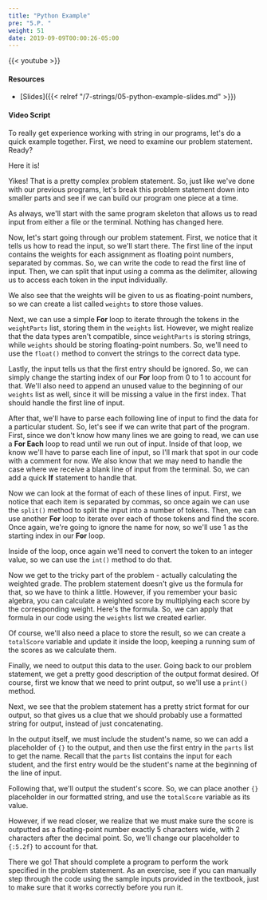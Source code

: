 ```yaml
---
title: "Python Example"
pre: "5.P. "
weight: 51
date: 2019-09-09T00:00:26-05:00
---
```


{{< youtube  >}}

#### Resources

* [Slides]({{< relref "/7-strings/05-python-example-slides.md" >}})

#### Video Script

To really get experience working with string in our programs, let's do a quick example together. First, we need to examine our problem statement. Ready?

Here it is!

Yikes! That is a pretty complex problem statement. So, just like we've done with our previous programs, let's break this problem statement down into smaller parts and see if we can build our program one piece at a time.

As always, we'll start with the same program skeleton that allows us to read input from either a file or the terminal. Nothing has changed here.

Now, let's start going through our problem statement. First, we notice that it tells us how to read the input, so we'll start there. The first line of the input contains the weights for each assignment as floating point numbers, separated by commas. So, we can write the code to read the first line of input. Then, we can split that input using a comma as the delimiter, allowing us to access each token in the input individually.

We also see that the weights will be given to us as floating-point numbers, so we can create a list called `weights` to store those values.

Next, we can use a simple **For** loop to iterate through the tokens in the `weightParts` list, storing them in the `weights` list. However, we might realize that the data types aren't compatible, since `weightParts` is storing strings, while `weights` should be storing floating-point numbers. So, we'll need to use the `float()` method to convert the strings to the correct data type.

Lastly, the input tells us that the first entry should be ignored. So, we can simply change the starting index of our **For** loop from 0 to 1 to account for that. We'll also need to append an unused value to the beginning of our `weights` list as well, since it will be missing a value in the first index. That should handle the first line of input.

After that, we'll have to parse each following line of input to find the data for a particular student. So, let's see if we can write that part of the program. First, since we don't know how many lines we are going to read, we can use a **For Each** loop to read until we run out of input. Inside of that loop, we know we'll have to parse each line of input, so I'll mark that spot in our code with a comment for now. We also know that we may need to handle the case where we receive a blank line of input from the terminal. So, we can add a quick **If** statement to handle that.

Now we can look at the format of each of these lines of input. First, we notice that each item is separated by commas, so once again we can use the `split()` method to split the input into a number of tokens. Then, we can use another **For** loop to iterate over each of those tokens and find the score. Once again, we're going to ignore the name for now, so we'll use 1 as the starting index in our **For** loop.

Inside of the loop, once again we'll need to convert the token to an integer value, so we can use the `int()` method to do that.

Now we get to the tricky part of the problem - actually calculating the weighted grade. The problem statement doesn't give us the formula for that, so we have to think a little. However, if you remember your basic algebra, you can calculate a weighted score by multiplying each score by the corresponding weight. Here's the formula. So, we can apply that formula in our code using the `weights` list we created earlier.

Of course, we'll also need a place to store the result, so we can create a `totalScore` variable and update it inside the loop, keeping a running sum of the scores as we calculate them.

Finally, we need to output this data to the user. Going back to our problem statement, we get a pretty good description of the output format desired. Of course, first we know that we need to print output, so we'll use a `print()` method.

Next, we see that the problem statement has a pretty strict format for our output, so that gives us a clue that we should probably use a formatted string for output, instead of just concatenating.

In the output itself, we must include the student's name, so we can add a placeholder of `{}` to the output, and then use the first entry in the `parts` list to get the name. Recall that the `parts` list contains the input for each student, and the first entry would be the student's name at the beginning of the line of input.

Following that, we'll output the student's score. So, we can place another `{}` placeholder in our formatted string, and use the `totalScore` variable as its value.

However, if we read closer, we realize that we must make sure the score is outputted as a floating-point number exactly 5 characters wide, with 2 characters after the decimal point. So, we'll change our placeholder to `{:5.2f}` to account for that.

There we go! That should complete a program to perform the work specified in the problem statement. As an exercise, see if you can manually step through the code using the sample inputs provided in the textbook, just to make sure that it works correctly before you run it.
